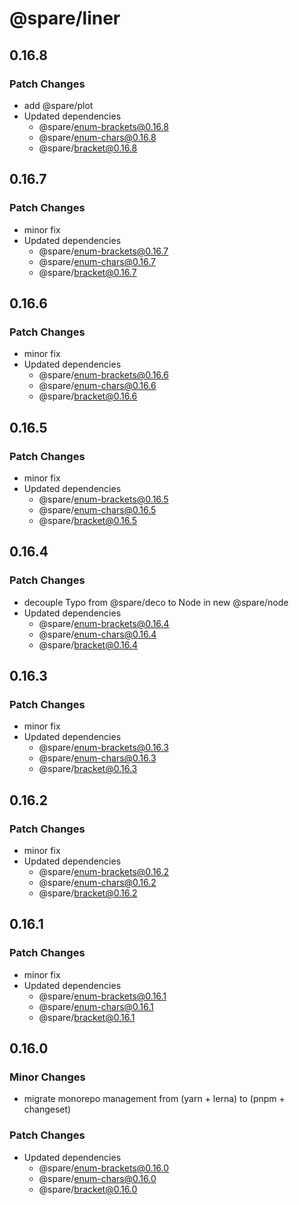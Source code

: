# @spare/liner

## 0.16.8

### Patch Changes

- add @spare/plot
- Updated dependencies
  - @spare/enum-brackets@0.16.8
  - @spare/enum-chars@0.16.8
  - @spare/bracket@0.16.8

## 0.16.7

### Patch Changes

- minor fix
- Updated dependencies
  - @spare/enum-brackets@0.16.7
  - @spare/enum-chars@0.16.7
  - @spare/bracket@0.16.7

## 0.16.6

### Patch Changes

- minor fix
- Updated dependencies
  - @spare/enum-brackets@0.16.6
  - @spare/enum-chars@0.16.6
  - @spare/bracket@0.16.6

## 0.16.5

### Patch Changes

- minor fix
- Updated dependencies
  - @spare/enum-brackets@0.16.5
  - @spare/enum-chars@0.16.5
  - @spare/bracket@0.16.5

## 0.16.4

### Patch Changes

- decouple Typo from @spare/deco to Node in new @spare/node
- Updated dependencies
  - @spare/enum-brackets@0.16.4
  - @spare/enum-chars@0.16.4
  - @spare/bracket@0.16.4

## 0.16.3

### Patch Changes

- minor fix
- Updated dependencies
  - @spare/enum-brackets@0.16.3
  - @spare/enum-chars@0.16.3
  - @spare/bracket@0.16.3

## 0.16.2

### Patch Changes

- minor fix
- Updated dependencies
  - @spare/enum-brackets@0.16.2
  - @spare/enum-chars@0.16.2
  - @spare/bracket@0.16.2

## 0.16.1

### Patch Changes

- minor fix
- Updated dependencies
  - @spare/enum-brackets@0.16.1
  - @spare/enum-chars@0.16.1
  - @spare/bracket@0.16.1

## 0.16.0

### Minor Changes

- migrate monorepo management from (yarn + lerna) to (pnpm + changeset)

### Patch Changes

- Updated dependencies
  - @spare/enum-brackets@0.16.0
  - @spare/enum-chars@0.16.0
  - @spare/bracket@0.16.0
